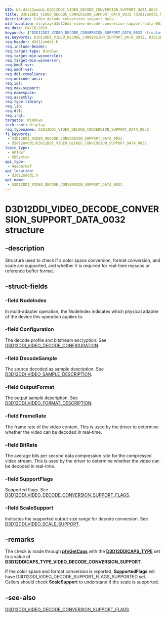 ```yaml
---
UID: NS:d3d12umddi.D3D12DDI_VIDEO_DECODE_CONVERSION_SUPPORT_DATA_0032
title: D3D12DDI_VIDEO_DECODE_CONVERSION_SUPPORT_DATA_0032 (d3d12umddi.h)
description: Video decode conversion support data.
old-location: display\d3d12ddi-video-decode-conversion-support-data-0032.htm
ms.date: 04/16/2018
keywords: ["D3D12DDI_VIDEO_DECODE_CONVERSION_SUPPORT_DATA_0032 structure"]
ms.keywords: D3D12DDI_VIDEO_DECODE_CONVERSION_SUPPORT_DATA_0032, D3D12DDI_VIDEO_DECODE_CONVERSION_SUPPORT_DATA_0032 structure [Display Devices], d3d12umddi/D3D12DDI_VIDEO_DECODE_CONVERSION_SUPPORT_DATA_0032, display.d3d12ddi-video-decode-conversion-support-data-0032
req.header: d3d12umddi.h
req.include-header: 
req.target-type: Windows
req.target-min-winverclnt: 
req.target-min-winversvr: 
req.kmdf-ver: 
req.umdf-ver: 
req.ddi-compliance: 
req.unicode-ansi: 
req.idl: 
req.max-support: 
req.namespace: 
req.assembly: 
req.type-library: 
req.lib: 
req.dll: 
req.irql: 
targetos: Windows
tech.root: display
req.typenames: D3D12DDI_VIDEO_DECODE_CONVERSION_SUPPORT_DATA_0032
f1_keywords:
 - D3D12DDI_VIDEO_DECODE_CONVERSION_SUPPORT_DATA_0032
 - d3d12umddi/D3D12DDI_VIDEO_DECODE_CONVERSION_SUPPORT_DATA_0032
topic_type:
 - APIRef
 - kbSyntax
api_type:
 - HeaderDef
api_location:
 - d3d12umddi.h
api_name:
 - D3D12DDI_VIDEO_DECODE_CONVERSION_SUPPORT_DATA_0032
---
```


# D3D12DDI_VIDEO_DECODE_CONVERSION_SUPPORT_DATA_0032 structure

## -description

Structure used to check if a color space conversion, format conversion, and scale are supported, and whether it is required for real-time reasons or reference buffer format.

## -struct-fields

### -field NodeIndex

In multi-adapter operation, the NodeIndex indicates which physical adapter of the device this operation applies to.

### -field Configuration

The decode profile and bitstream encryption. See [D3D12DDI_VIDEO_DECODE_CONFIGURATION](ns-d3d12umddi-d3d12ddi_video_decode_configuration_0020.md).

### -field DecodeSample

The source decoded as sample description. See [D3D12DDI_VIDEO_SAMPLE_DESCRIPTION](ns-d3d12umddi-d3d12ddi_video_sample_description_0020.md).

### -field OutputFormat

The output sample description. See [D3D12DDI_VIDEO_FORMAT_DESCRIPTION](ns-d3d12umddi-d3d12ddi_video_format_description_0020.md).

### -field FrameRate

The frame rate of the video content. This is used by the driver to determine whether the video can be decoded in real-time.

### -field BitRate

The average bits per second data compression rate for the compressed video stream. This is used by the driver to determine whether the video can be decoded in real-time.

### -field SupportFlags

Supported flags. See [D3D12DDI_VIDEO_DECODE_CONVERSION_SUPPORT_FLAGS](ne-d3d12umddi-d3d12ddi_video_decode_conversion_support_flags_0020.md).

### -field ScaleSupport

Indicates the supported output size range for decode conversion. See [D3D12DDI_VIDEO_SCALE_SUPPORT](ns-d3d12umddi-d3d12ddi_video_scale_support_0032.md).

## -remarks

The check is made through [**pfnGetCaps**](nc-d3d12umddi-pfnd3d12ddi_video_getcaps.md) with the [**D3D12DDICAPS_TYPE**](ne-d3d12umddi-d3d12ddicaps_type.md) set to a value of **D3D12DDICAPS_TYPE_VIDEO_DECODE_CONVERSION_SUPPORT**.

If the color space and format conversion is reported, **SupportedFlags** will have D3D12DDI_VIDEO_DECODE_SUPPORT_FLAGS_SUPPORTED set. Callers should check **ScaleSupport** to understand if the scale is supported.

## -see-also

[D3D12DDI_VIDEO_DECODE_CONVERSION_SUPPORT_FLAGS](ne-d3d12umddi-d3d12ddi_video_decode_conversion_support_flags_0020.md)
